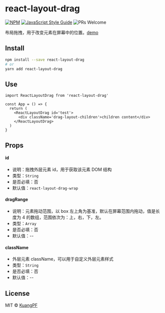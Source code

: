 # react-layout-drag

[![NPM](https://img.shields.io/npm/v/react-layout-drag.svg)](https://www.npmjs.com/package/react-layout-drag) [![JavaScript Style Guide](https://img.shields.io/badge/code_style-standard-brightgreen.svg)](https://standardjs.com) ![PRs Welcome](https://img.shields.io/badge/PRs-welcome-brightgreen.svg?style=flat)

布局拖拽，用于改变元素在屏幕中的位置。[demo](https://kuangpf.com/react-layout-drag/)

## Install

```bash
npm install --save react-layout-drag
# or
yarn add react-layout-drag
```

## Use

```tsx
import ReactLayoutDrag from 'react-layout-drag'

const App = () => {
  return (
    <ReactLayoutDrag id='test'>
      <div className='drag-layout-children'>children content</div>
    </ReactLayoutDrag>
  )
}
```

## Props

#### id
* 说明：拖拽外层元素 id，用于获取该元素 DOM 结构
* 类型：`String`
* 是否必填：否
* 默认值：`react-layout-drag-wrap`

#### dragRange
* 说明：元素拖动范围，以 box 左上角为基准，默认在屏幕范围内拖动，值是长度为 4 的数组，范围依次为：上，右，下，左。
* 类型：`Array`
* 是否必填：否
* 默认值：--

#### className
* 外层元素 className，可以用于自定义外层元素样式
* 类型：`String`
* 是否必填：否
* 默认值：--

## License

MIT © [KuangPF](https://github.com/KuangPF)
